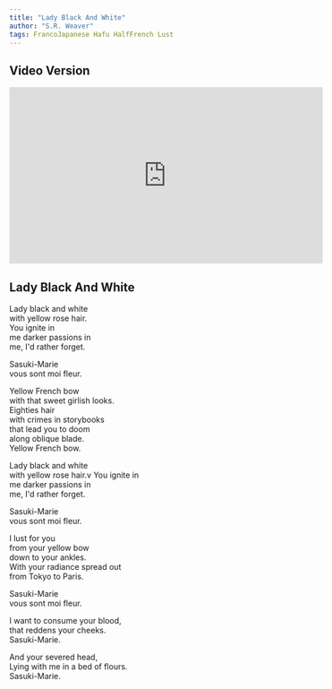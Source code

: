 ```yaml
---
title: "Lady Black And White"
author: "S.R. Weaver"
tags: FrancoJapanese Hafu HalfFrench Lust
---
```

## Video Version
<iframe title="Lady Black And White [ Recitated Poetry ]" src="https://video.ploud.jp/videos/embed/e2370a92-9d59-4b38-bcf3-a89383e236c5" allowfullscreen="" sandbox="allow-same-origin allow-scripts allow-popups" width="560" height="315" frameborder="0"></iframe>

## Lady Black And White
Lady black and white<br />
with yellow rose hair.<br />
You ignite in<br />
me darker passions in<br />
me, I'd rather forget.

Sasuki-Marie<br />
vous sont moi fleur.

Yellow French bow<br />
with that sweet girlish looks.<br />
Eighties hair<br />
with crimes in storybooks<br />
that lead you to doom<br />
along oblique blade.<br />
Yellow French bow.

Lady black and white<br />
with yellow rose hair.v
You ignite in<br />
me darker passions in<br />
me, I'd rather forget.

Sasuki-Marie<br />
vous sont moi fleur.

I lust for you<br />
from your yellow bow<br />
down to your ankles.<br />
With your radiance spread out<br />
from Tokyo to Paris.

Sasuki-Marie<br />
vous sont moi fleur.

I want to consume your blood,<br />
that reddens your cheeks.<br />
Sasuki-Marie.

And your severed head,<br />
Lying with me in a bed of flours.<br />
Sasuki-Marie.
